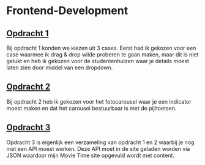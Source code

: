 # Frontend-Development

## [Opdracht 1](https://github.com/EvaTissink/Frontend-Development/tree/master/opdracht%201)
Bij opdracht 1 konden we kiezen uit 3 cases. Eerst had ik gekozen voor een case waarmee ik drag & drop wilde proberen te gaan maken, maar dit is niet gelukt en heb ik gekozen voor de studentenhuizen waar je details moest laten zien door middel van een dropdown.

## [Opdracht 2](https://github.com/EvaTissink/Frontend-Development/tree/master/opdracht%202)
Bij opdracht 2 heb ik gekozen voor het fotocarousel waar je een indicator moest maken en dat het carousel bestuurbaar is met de pijltoetsen.

## [Opdracht 3](https://github.com/EvaTissink/Frontend-voor-designers/tree/master/opdracht%203)
Opdracht 3 is eigenlijk een verzameling van opdracht 1 en 2 waarbij je nog met een API moest werken. Deze API moet in de site geladen
worden via JSON waardoor mijn Movie Time site opgevuld wordt met content.


